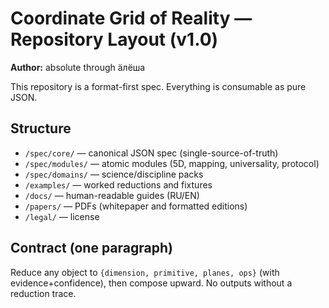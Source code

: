 # Coordinate Grid of Reality — Repository Layout (v1.0)

**Author:** absolute through äлёша

This repository is a format-first spec. Everything is consumable as pure JSON.

## Structure
- `/spec/core/` — canonical JSON spec (single-source-of-truth)
- `/spec/modules/` — atomic modules (5D, mapping, universality, protocol)
- `/spec/domains/` — science/discipline packs
- `/examples/` — worked reductions and fixtures
- `/docs/` — human-readable guides (RU/EN)
- `/papers/` — PDFs (whitepaper and formatted editions)
- `/legal/` — license

## Contract (one paragraph)
Reduce any object to `{dimension, primitive, planes, ops}` (with evidence+confidence),
then compose upward. No outputs without a reduction trace.
